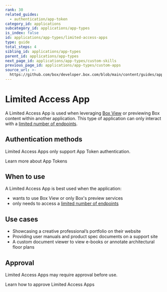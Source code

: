 ```yaml
---
rank: 30
related_guides:
  - authentication/app-token
category_id: applications
subcategory_id: applications/app-types
is_index: false
id: applications/app-types/limited-access-apps
type: guide
total_steps: 4
sibling_id: applications/app-types
parent_id: applications/app-types
next_page_id: applications/app-types/custom-skills
previous_page_id: applications/app-types/custom-apps
source_url: >-
  https://github.com/box/developer.box.com/blob/main/content/guides/applications/app-types/limited-access-apps.md
---
```

# Limited Access App

A Limited Access App is used when leveraging [Box View][bv] or previewing Box
content within another application. This type of application can only interact
with a [limited number of endpoints][limited].

## Authentication methods

Limited Access Apps only support App Token authentication.

<CTA to='g://authentication/app-token'>

Learn more about App Tokens

</CTA>

## When to use

A Limited Access App is best used when the application:

- wants to use Box View or only Box's preview services
- only needs to access a [limited number of endpoints][limited]

## Use cases

- Showcasing a creative professional’s portfolio on their website
- Providing user manuals and product spec documents on a support site
- A custom document viewer to view e-books or annotate architectural floor plans

## Approval

Limited Access Apps may require approval before use. 

<CTA to='g://authorization/limited-access-approval'>

Learn how to approve Limited Access Apps

</CTA>

[bv]: g://embed/box-view/
[limited]: g://authentication/app-token/endpoints